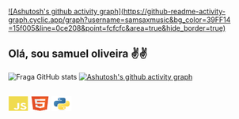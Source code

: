 [![Ashutosh's github activity graph](https://github-readme-activity-graph.cyclic.app/graph?username=samsaxmusic&bg_color=39FF14
=15f005&line=0ce208&point=fcfcfc&area=true&hide_border=true)](https://github.com/ashutosh00710/github-readme-activity-graph)
## Olá, sou samuel oliveira ✌️✌️

![Fraga GitHub stats](https://github-readme-stats.vercel.app/api?username=samsaxmusic&show_icons=true&theme=dracula&count_private=true)
[![Ashutosh's github activity graph](https://github-readme-activity-graph.cyclic.app/graph?username=samsaxmusic&bg_color=0d0d0d&color=15f005&line=0ce208&point=fcfcfc&area=true&hide_border=true)](https://github.com/ashutosh00710/github-readme-activity-graph)

<div style="display: inline_block"><br>
  <img align="center" alt="Rafa-Js" height="30" width="40" src="https://raw.githubusercontent.com/devicons/devicon/master/icons/javascript/javascript-plain.svg">
  
  
  <img align="center" alt="Rafa-HTML" height="30" width="40" src="https://raw.githubusercontent.com/devicons/devicon/master/icons/html5/html5-original.svg">
  
  <img align="center" alt="Rafa-Python" height="30" width="40" src="https://raw.githubusercontent.com/devicons/devicon/master/icons/python/python-original.svg">
  
  
</div>
  
  
